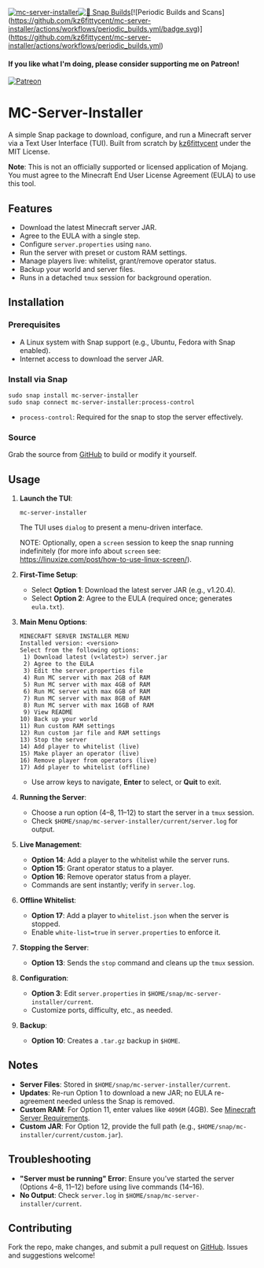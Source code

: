 [![mc-server-installer](https://snapcraft.io//mc-server-installer/badge.svg)](https://snapcraft.io/mc-server-installer)[![🧪 Snap Builds](https://github.com/kz6fittycent/mc-server-installer/workflows/%F0%9F%A7%AA%20Snap%20Builds/badge.svg)](https://github.com/kz6fittycent/mc-server-installer/actions?query=workflow:"🧪+Snap+Builds")[![Periodic Builds and Scans](https://github.com/kz6fittycent/mc-server-installer/actions/workflows/periodic_builds.yml/badge.svg)](https://github.com/kz6fittycent/mc-server-installer/actions/workflows/periodic_builds.yml)

#### If you like what I'm doing, please consider supporting me on Patreon!
[![Patreon](https://img.shields.io/badge/Patreon-F96854?style=for-the-badge&logo=patreon&logoColor=white)](https://www.patreon.com/kz6fittycent)  

# MC-Server-Installer
A simple Snap package to download, configure, and run a Minecraft server via a Text User Interface (TUI). Built from scratch by [kz6fittycent](https://github.com/kz6fittycent) under the MIT License.

**Note**: This is not an officially supported or licensed application of Mojang. You must agree to the Minecraft End User License Agreement (EULA) to use this tool.

## Features
- Download the latest Minecraft server JAR.
- Agree to the EULA with a single step.
- Configure `server.properties` using `nano`.
- Run the server with preset or custom RAM settings.
- Manage players live: whitelist, grant/remove operator status.
- Backup your world and server files.
- Runs in a detached `tmux` session for background operation.

## Installation

### Prerequisites
- A Linux system with Snap support (e.g., Ubuntu, Fedora with Snap enabled).
- Internet access to download the server JAR.

### Install via Snap
```
sudo snap install mc-server-installer
sudo snap connect mc-server-installer:process-control
```
- `process-control`: Required for the snap to stop the server effectively.


### Source
Grab the source from [GitHub](https://github.com/kz6fittycent/mc-server-installer) to build or modify it yourself.

## Usage

1. **Launch the TUI**:
   ```
   mc-server-installer
   ```
   The TUI uses `dialog` to present a menu-driven interface.
   
   NOTE: Optionally, open a `screen` session to keep the snap running indefinitely (for more info about `screen` see: https://linuxize.com/post/how-to-use-linux-screen/). 

2. **First-Time Setup**:
   - Select **Option 1**: Download the latest server JAR (e.g., v1.20.4).
   - Select **Option 2**: Agree to the EULA (required once; generates `eula.txt`).

3. **Main Menu Options**:
   ```
   MINECRAFT SERVER INSTALLER MENU
   Installed version: <version>
   Select from the following options:
    1) Download latest (v<latest>) server.jar
    2) Agree to the EULA
    3) Edit the server.properties file
    4) Run MC server with max 2GB of RAM
    5) Run MC server with max 4GB of RAM
    6) Run MC server with max 6GB of RAM
    7) Run MC server with max 8GB of RAM
    8) Run MC server with max 16GB of RAM
    9) View README
   10) Back up your world
   11) Run custom RAM settings
   12) Run custom jar file and RAM settings
   13) Stop the server
   14) Add player to whitelist (live)
   15) Make player an operator (live)
   16) Remove player from operators (live)
   17) Add player to whitelist (offline)
   ```
   - Use arrow keys to navigate, **Enter** to select, or **Quit** to exit.

4. **Running the Server**:
   - Choose a run option (4–8, 11–12) to start the server in a `tmux` session.
   - Check `$HOME/snap/mc-server-installer/current/server.log` for output.

5. **Live Management**:
   - **Option 14**: Add a player to the whitelist while the server runs.
   - **Option 15**: Grant operator status to a player.
   - **Option 16**: Remove operator status from a player.
   - Commands are sent instantly; verify in `server.log`.

6. **Offline Whitelist**:
   - **Option 17**: Add a player to `whitelist.json` when the server is stopped.
   - Enable `white-list=true` in `server.properties` to enforce it.

7. **Stopping the Server**:
   - **Option 13**: Sends the `stop` command and cleans up the `tmux` session.

8. **Configuration**:
   - **Option 3**: Edit `server.properties` in `$HOME/snap/mc-server-installer/current`.
   - Customize ports, difficulty, etc., as needed.

9. **Backup**:
   - **Option 10**: Creates a `.tar.gz` backup in `$HOME`.

## Notes
- **Server Files**: Stored in `$HOME/snap/mc-server-installer/current`.
- **Updates**: Re-run Option 1 to download a new JAR; no EULA re-agreement needed unless the Snap is removed.
- **Custom RAM**: For Option 11, enter values like `4096M` (4GB). See [Minecraft Server Requirements](https://minecraft.gamepedia.com/Server/Requirements).
- **Custom JAR**: For Option 12, provide the full path (e.g., `$HOME/snap/mc-installer/current/custom.jar`).

## Troubleshooting
- **"Server must be running" Error**: Ensure you’ve started the server (Options 4–8, 11–12) before using live commands (14–16).
- **No Output**: Check `server.log` in `$HOME/snap/mc-server-installer/current`.

## Contributing
Fork the repo, make changes, and submit a pull request on [GitHub](https://github.com/kz6fittycent/mc-server-installer). Issues and suggestions welcome!
